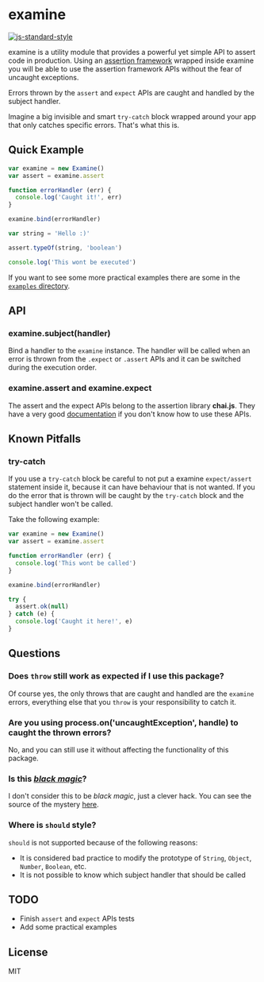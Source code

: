 # examine
[![js-standard-style](https://img.shields.io/badge/code%20style-standard-brightgreen.svg?style=flat)](https://github.com/feross/standard)

examine is a utility module that provides a powerful yet simple API to assert code in production.
Using an [assertion framework](https://github.com/chaijs/chai) wrapped inside examine you will be able
to use the assertion framework APIs without the fear of uncaught exceptions.

Errors thrown by the `assert` and `expect` APIs are caught and handled by the subject handler.

Imagine a big invisible and smart `try-catch` block wrapped around your app that only catches specific errors. That's what this is.


## Quick Example

```js
var examine = new Examine()
var assert = examine.assert

function errorHandler (err) {
  console.log('Caught it!', err)
}

examine.bind(errorHandler)

var string = 'Hello :)'

assert.typeOf(string, 'boolean')

console.log('This wont be executed')
```

If you want to see some more practical examples there are some in the [`examples` directory]().

## API

### examine.subject(handler)
Bind a handler to the `examine` instance.
The handler will be called when an error is thrown from the `.expect` or `.assert` APIs and it can
be switched during the execution order.

### examine.assert and examine.expect
The assert and the expect APIs belong to the assertion library **chai.js**. They have a very good [documentation](http://chaijs.com/api/) if you don't know how to use these APIs.

## Known Pitfalls

### try-catch
If you use a `try-catch` block be careful to not put a examine `expect/assert` statement inside it, because it
can have behaviour that is not wanted.
If you do the error that is thrown will be caught by the `try-catch` block and the subject handler won't be called.

Take the following example:

```js
var examine = new Examine()
var assert = examine.assert

function errorHandler (err) {
  console.log('This wont be called')
}

examine.bind(errorHandler)

try {
  assert.ok(null)
} catch (e) {
  console.log('Caught it here!', e)
}

```

## Questions

### Does `throw` still work as expected if I use this package?
Of course yes, the only throws that are caught and handled are the `examine` errors, everything else that you `throw` is your responsibility to
catch it.

### Are you using process.on('uncaughtException', handle) to caught the thrown errors?
No, and you can still use it without affecting the functionality of this package.

### Is this [*black magic*](http://en.wikipedia.org/wiki/Magic_%28programming%29)?
I don't consider this to be *black magic*, just a clever hack. You can see the source of the mystery [here](https://github.com/ricardofbarros/examine/blob/master/lib/wrappers/process.js).

### Where is `should` style?
`should` is not supported because of the following reasons:
- It is considered bad practice to modify the prototype of `String`, `Object`, `Number`, `Boolean`, etc.
- It is not possible to know which subject handler that should be called


## TODO
- Finish `assert` and `expect` APIs tests
- Add some practical examples

## License
MIT
